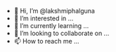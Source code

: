 - 👋 Hi, I’m @lakshmiphalguna
- 👀 I’m interested in ...
- 🌱 I’m currently learning ...
- 💞️ I’m looking to collaborate on ...
- 📫 How to reach me ...

<!---
lakshmiphalguna/lakshmiphalguna is a ✨ special ✨ repository because its `README.md` (this file) appears on your GitHub profile.
You can click the Preview link to take a look at your changes.
--->
